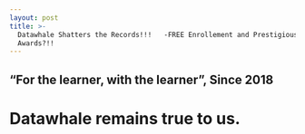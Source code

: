 ```yaml
---
layout: post
title: >-
  Datawhale Shatters the Records!!!   -FREE Enrollement and Prestigious
  Awards?!!
---
```




## “For the learner, with the learner”, Since 2018
 # Datawhale remains true to us.
 
